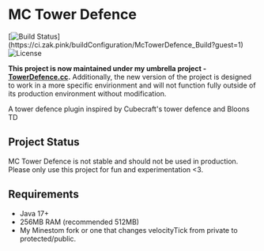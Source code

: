 # MC Tower Defence
[![Build Status](https://ci.zak.pink/app/rest/builds/buildType:(id:McTowerDefence_Build)/statusIcon)](https://ci.zak.pink/buildConfiguration/McTowerDefence_Build?guest=1)
![License](https://img.shields.io/github/license/ZakShearman/mc-tower-defence)

**This project is now maintained under my umbrella project - [TowerDefence.cc](https://github.com/towerdefence-cc/tower-defence).** Additionally, the new version of the project is designed to work in a more specific envirionment and will not function fully outside of its production environment without modification.

A tower defence plugin inspired by Cubecraft's tower defence and Bloons TD

## Project Status

MC Tower Defence is not stable and should not be used in production. Please only use this project for fun and experimentation <3.

## Requirements

  - Java 17+
  - 256MB RAM (recommended 512MB)
  - My Minestom fork or one that changes velocityTick from private to protected/public.

